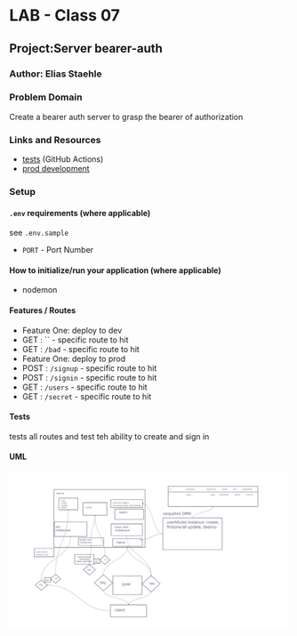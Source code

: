# LAB - Class 07

## Project:Server bearer-auth

### Author: Elias Staehle

### Problem Domain

Create a bearer auth server to grasp the bearer of authorization

### Links and Resources

- [tests](https://github.com/EDStaehle/bearer-auth/actions) (GitHub Actions)
- [prod development](postgres://eliasstaehle_user:RXgpZrgEXdvXlVg4FgUeRqZD5NaU2bzL@dpg-ce42fk6n6mpku7k0j3rg-a.ohio-postgres.render.com/eliasstaehle)

### Setup

#### `.env` requirements (where applicable)

see `.env.sample`


- `PORT` - Port Number


#### How to initialize/run your application (where applicable)

- nodemon

#### Features / Routes

- Feature One: deploy to dev
- GET : `` - specific route to hit
- GET : `/bad` -  specific route to hit
- Feature One: deploy to prod
- POST : `/signup` - specific route to hit
- POST : `/signin` - specific route to hit
- GET : `/users` - specific route to hit
- GET : `/secret` - specific route to hit

#### Tests

tests  all routes and test teh ability to create and sign in

#### UML

![UML](./class-07-um.png)
